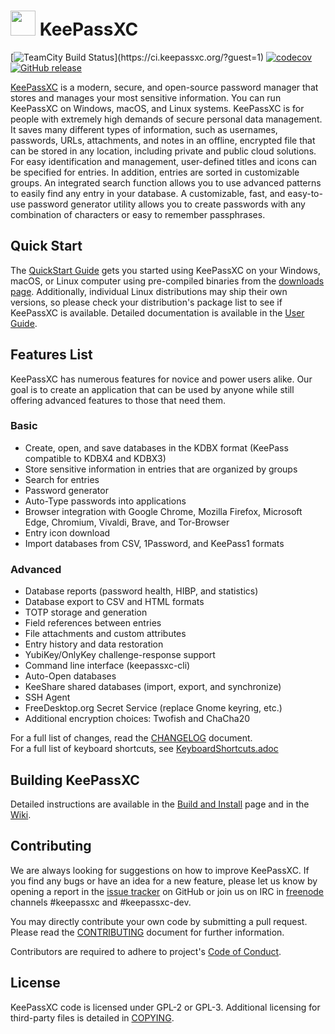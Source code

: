 # <img src="https://keepassxc.org/images/keepassxc-logo.svg" width="40" height="40"/> KeePassXC
[![TeamCity Build Status](https://ci.keepassxc.org/app/rest/builds/buildType:\(project:KeepassXC\)/statusIcon)](https://ci.keepassxc.org/?guest=1)
[![codecov](https://codecov.io/gh/keepassxreboot/keepassxc/branch/develop/graph/badge.svg)](https://codecov.io/gh/keepassxreboot/keepassxc)
[![GitHub release](https://img.shields.io/github/release/keepassxreboot/keepassxc)](https://github.com/keepassxreboot/keepassxc/releases/)

[KeePassXC](https://keepassxc.org) is a modern, secure, and open-source password manager that stores and manages your most sensitive information. You can run KeePassXC on Windows, macOS, and Linux systems. KeePassXC is for people with extremely high demands of secure personal data management. It saves many different types of information, such as usernames, passwords, URLs, attachments, and notes in an offline, encrypted file that can be stored in any location, including private and public cloud solutions. For easy identification and management, user-defined titles and icons can be specified for entries. In addition, entries are sorted in customizable groups. An integrated search function allows you to use advanced patterns to easily find any entry in your database. A customizable, fast, and easy-to-use password generator utility allows you to create passwords with any combination of characters or easy to remember passphrases.

## Quick Start
The [QuickStart Guide](https://keepassxc.org/docs/KeePassXC_GettingStarted.html) gets you started using KeePassXC on your Windows, macOS, or Linux computer using pre-compiled binaries from the [downloads page](https://keepassxc.org/download). Additionally, individual Linux distributions may ship their own versions, so please check your distribution's package list to see if KeePassXC is available. Detailed documentation is available in the [User Guide](https://keepassxc.org/docs/KeePassXC_UserGuide.html).

## Features List
KeePassXC has numerous features for novice and power users alike. Our goal is to create an application that can be used by anyone while still offering advanced features to those that need them.

### Basic
* Create, open, and save databases in the KDBX format (KeePass compatible to KDBX4 and KDBX3)
* Store sensitive information in entries that are organized by groups
* Search for entries
* Password generator
* Auto-Type passwords into applications
* Browser integration with Google Chrome, Mozilla Firefox, Microsoft Edge, Chromium, Vivaldi, Brave, and Tor-Browser
* Entry icon download
* Import databases from CSV, 1Password, and KeePass1 formats

### Advanced
* Database reports (password health, HIBP, and statistics)
* Database export to CSV and HTML formats
* TOTP storage and generation
* Field references between entries
* File attachments and custom attributes
* Entry history and data restoration
* YubiKey/OnlyKey challenge-response support
* Command line interface (keepassxc-cli)
* Auto-Open databases
* KeeShare shared databases (import, export, and synchronize)
* SSH Agent
* FreeDesktop.org Secret Service (replace Gnome keyring, etc.)
* Additional encryption choices: Twofish and ChaCha20

For a full list of changes, read the [CHANGELOG](CHANGELOG.md) document. \
For a full list of keyboard shortcuts, see [KeyboardShortcuts.adoc](./docs/topics/KeyboardShortcuts.adoc)

## Building KeePassXC

Detailed instructions are available in the [Build and Install](./INSTALL.md) page and in the [Wiki](https://github.com/keepassxreboot/keepassxc/wiki/Building-KeePassXC).

## Contributing

We are always looking for suggestions on how to improve KeePassXC. If you find any bugs or have an idea for a new feature, please let us know by opening a report in the [issue tracker](https://github.com/keepassxreboot/keepassxc/issues) on GitHub or join us on IRC in [freenode](https://webchat.freenode.net/) channels #keepassxc and #keepassxc-dev.

You may directly contribute your own code by submitting a pull request. Please read the [CONTRIBUTING](.github/CONTRIBUTING.md) document for further information.

Contributors are required to adhere to project's [Code of Conduct](CODE-OF-CONDUCT.md).

## License

KeePassXC code is licensed under GPL-2 or GPL-3. Additional licensing for third-party files is detailed in [COPYING](./COPYING).
